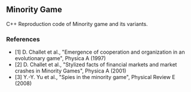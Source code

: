## Minority Game

C++ Reproduction code of Minority game and its variants.

### References
- [1] D. Challet et al., "Emergence of cooperation and organization in an evolutionary game", Physica A (1997)
- [2] D. Challet et al., "Stylized facts of financial markets and market crashes in Minority Games", Physica A (2001) 
- [3] Y.-Y. Yu et al., "Spies in the minority game", Physical Review E (2008)
